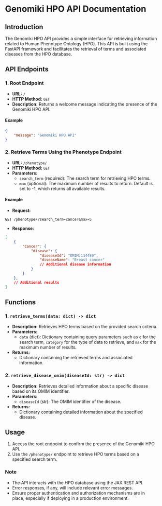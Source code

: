 # Genomiki HPO API Documentation

## Introduction

The Genomiki HPO API provides a simple interface for retrieving information related to Human Phenotype Ontology (HPO). This API is built using the FastAPI framework and facilitates the retrieval of terms and associated diseases from the HPO database.

## API Endpoints

### 1. Root Endpoint

- **URL:** `/`
- **HTTP Method:** `GET`
- **Description:** Returns a welcome message indicating the presence of the Genomiki HPO API.

#### Example

```json
{
    "message": "Genomiki HPO API"
}
```

### 2. Retrieve Terms Using the Phenotype Endpoint

- **URL:** `/phenotype/`
- **HTTP Method:** `GET`
- **Parameters:**
  - `search_term` (required): The search term for retrieving HPO terms.
  - `max` (optional): The maximum number of results to return. Default is set to -1, which returns all available results.

#### Example

- **Request:**

```http
GET /phenotype/?search_term=cancer&max=5
```

- **Response:**

```json
[
    {
        "Cancer": {
            "disease": {
                "diseaseId": "OMIM:114480",
                "diseaseName": "Breast cancer"
                // Additional disease information
            }
        }
    },
    // Additional results
]
```

## Functions

### 1. `retrieve_terms(data: dict) -> dict`

- **Description:** Retrieves HPO terms based on the provided search criteria.
- **Parameters:**
  - `data` (dict): Dictionary containing query parameters such as `q` for the search term, `category` for the type of data to retrieve, and `max` for the maximum number of results.
- **Returns:**
  - Dictionary containing the retrieved terms and associated information.

### 2. `retrieve_disease_omim(diseaseId: str) -> dict`

- **Description:** Retrieves detailed information about a specific disease based on its OMIM identifier.
- **Parameters:**
  - `diseaseId` (str): The OMIM identifier of the disease.
- **Returns:**
  - Dictionary containing detailed information about the specified disease.

## Usage

1. Access the root endpoint to confirm the presence of the Genomiki HPO API.
2. Use the `/phenotype/` endpoint to retrieve HPO terms based on a specified search term.

### Note

- The API interacts with the HPO database using the JAX REST API.
- Error responses, if any, will include relevant error messages.
- Ensure proper authentication and authorization mechanisms are in place, especially if deploying in a production environment.
